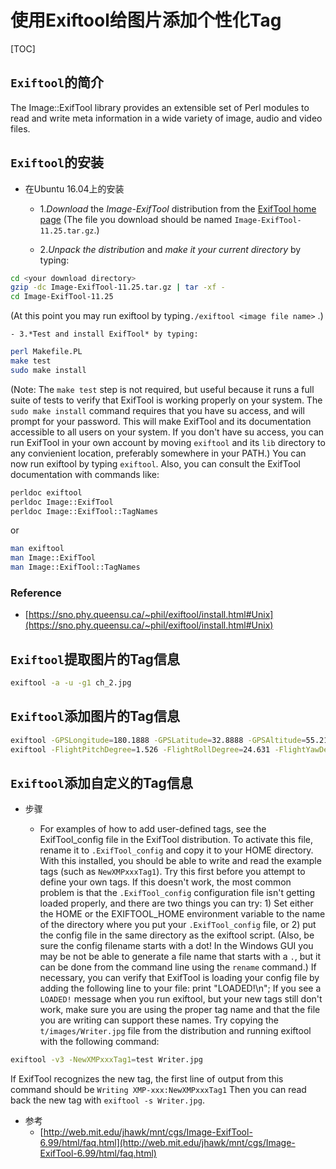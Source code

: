 # 使用Exiftool给图片添加个性化Tag
[TOC]

## `Exiftool`的简介
The Image::ExifTool library provides an extensible set of Perl modules to read and write meta information in a wide variety of image, audio and video files.

## `Exiftool`的安装
- 在Ubuntu 16.04上的安装
    - 1.*Download* the *Image-ExifTool* distribution from the [ExifTool home page](https://sno.phy.queensu.ca/~phil/exiftool/index.html)
(The file you download should be named `Image-ExifTool-11.25.tar.gz`.)

    - 2.*Unpack the distribution* and *make it your current directory* by typing:
```bash
cd <your download directory>
gzip -dc Image-ExifTool-11.25.tar.gz | tar -xf -
cd Image-ExifTool-11.25
```
(At this point you may run exiftool by typing`./exiftool <image file name>` .)

    - 3.*Test and install ExifTool* by typing:
```bash
perl Makefile.PL
make test
sudo make install
```
(Note: The `make test` step is not required, but useful because it runs a full suite of tests to verify that ExifTool is working properly on your system. The `sudo make install` command requires that you have su access, and will prompt for your password. This will make ExifTool and its documentation accessible to all users on your system. If you don't have su access, you can run ExifTool in your own account by moving `exiftool` and its `lib` directory to any convienient location, preferably somewhere in your PATH.)
You can now run exiftool by typing `exiftool`. Also, you can consult the ExifTool documentation with commands like:
```bash
perldoc exiftool
perldoc Image::ExifTool
perldoc Image::ExifTool::TagNames
```
or
```bash
man exiftool
man Image::ExifTool
man Image::ExifTool::TagNames
```

### Reference
- [https://sno.phy.queensu.ca/~phil/exiftool/install.html#Unix](https://sno.phy.queensu.ca/~phil/exiftool/install.html#Unix)

## `Exiftool`提取图片的Tag信息
```bash
exiftool -a -u -g1 ch_2.jpg
```

## `Exiftool`添加图片的Tag信息
```bash
exiftool -GPSLongitude=180.1888 -GPSLatitude=32.8888 -GPSAltitude=55.2101 ch_2.jpg
exiftool -FlightPitchDegree=1.526 -FlightRollDegree=24.631 -FlightYawDegree=-275.54 -GimbalPitchDegree=1.082 -GimbalRollDegree=0.0 -GimbalYawDegree=90.65 ch_2.jpg
```

## `Exiftool`添加自定义的Tag信息
- 步骤

    - For examples of how to add user-defined tags, see the ExifTool_config file in the ExifTool distribution. To activate this file, rename it to `.ExifTool_config` and copy it to your HOME directory. With this installed, you should be able to write and read the example tags (such as `NewXMPxxxTag1`). Try this first before you attempt to define your own tags.
If this doesn't work, the most common problem is that the `.ExifTool_config` configuration file isn't getting loaded properly, and there are two things you can try: 1) Set either the HOME or the EXIFTOOL_HOME environment variable to the name of the directory where you put your `.ExifTool_config` file, or 2) put the config file in the same directory as the exiftool script. (Also, be sure the config filename starts with a dot! In the Windows GUI you may be not be able to generate a file name that starts with a `.`, but it can be done from the command line using the `rename` command.)
If necessary, you can verify that ExifTool is loading your config file by adding the following line to your file:
print "LOADED!\n";
If you see a `LOADED!` message when you run exiftool, but your new tags still don't work, make sure you are using the proper tag name and that the file you are writing can support these names. Try copying the `t/images/Writer.jpg` file from the distribution and running exiftool with the following command:
```bash
exiftool -v3 -NewXMPxxxTag1=test Writer.jpg
```
If ExifTool recognizes the new tag, the first line of output from this command should be
`Writing XMP-xxx:NewXMPxxxTag1`
Then you can read back the new tag with `exiftool -s Writer.jpg`.

- 参考
    - [http://web.mit.edu/jhawk/mnt/cgs/Image-ExifTool-6.99/html/faq.html](http://web.mit.edu/jhawk/mnt/cgs/Image-ExifTool-6.99/html/faq.html)



